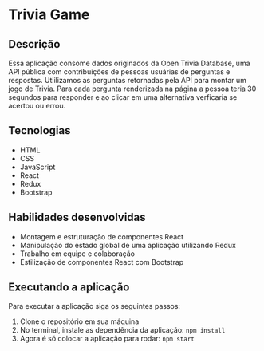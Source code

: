 # Trivia Game

## Descrição

Essa aplicação consome dados originados da Open Trivia Database, uma API pública com contribuições de pessoas usuárias de perguntas e respostas.
Utiilizamos as perguntas retornadas pela API para montar um jogo de Trivia. Para cada pergunta renderizada na página a pessoa teria 30 segundos para responder e ao clicar em uma alternativa verficaria se acertou ou errou.

## Tecnologias

* HTML
* CSS
* JavaScript
* React
* Redux
* Bootstrap

## Habilidades desenvolvidas

* Montagem e estruturação de componentes React
* Manipulação do estado global de uma aplicação utilizando Redux
* Trabalho em equipe e colaboração
* Estilização de componentes React com Bootstrap

## Executando a aplicação

Para executar a aplicação siga os seguintes passos:
1. Clone o repositório em sua máquina
2. No terminal, instale as dependência da aplicação: `npm install`
3. Agora é só colocar a aplicação para rodar: `npm start`
